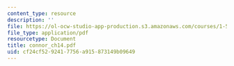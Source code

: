```yaml
---
content_type: resource
description: ''
file: https://ol-ocw-studio-app-production.s3.amazonaws.com/courses/1-561-motion-based-design-fall-2003/cf24cf5292417756a915873149b09649_connor_ch14.pdf
file_type: application/pdf
resourcetype: Document
title: connor_ch14.pdf
uid: cf24cf52-9241-7756-a915-873149b09649
---
```

